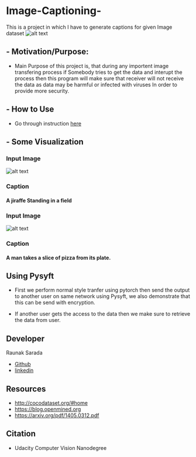 # Image-Captioning-
This is a project in which I have to generate captions for given Image dataset
![alt text](https://github.com/raunak222/Image-Captioning/blob/master/encoder-decoder.png)

## - Motivation/Purpose: 
- Main Purpose of this project is, that during any importent image transfering process if Somebody tries to get the data and interupt the process then this program will make sure that receiver will not receive the data as data may be harmful or infected with viruses  In order to provide more security.

## - How to Use 
- Go through instruction [here](https://github.com/raunak222/UdacityOpenSource/blob/master/Raunak%20Sarada/Project_style_transfer%2Cencryption%20and%20secure%20sharing/Instruction.txt)

## - Some Visualization
 ### Input Image
 ![alt text](https://github.com/raunak222/Image-Captioning/blob/master/download%20(5).png)
 ### Caption
 #### A jiraffe Standing in a field
### Input Image
![alt text](https://github.com/raunak222/Image-Captioning/blob/master/download%20(4).pngg)
### Caption
#### A man takes a slice of pizza from its plate.
## Using Pysyft
 - First we perform normal style tranfer using pytorch then send the output to another user on same network using Pysyft, we also demonstrate that this can be send with encryption.

- If another user gets the access to the data then we make sure to retrieve the data from user.
## Developer 
  Raunak Sarada  
  - [Github](https://github.com/raunak222) 
  - [linkedin](https://www.linkedin.com/in/raunak-sarada)
## Resources 
- http://cocodataset.org/#home
- https://blog.openmined.org
- https://arxiv.org/pdf/1405.0312.pdf

## Citation
- Udacity Computer Vision Nanodegree
